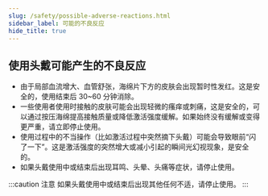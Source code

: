 ```yaml
---
slug: /safety/possible-adverse-reactions.html
sidebar_label: 可能的不良反应
hide_title: true
---
```

## 使用头戴可能产生的不良反应

- 由于局部血流增大、血管舒张，海绵片下方的皮肤会出现暂时性发红。这是安全的，使用结束后 30~60 分钟消除。
- 一些使用者使用时接触的皮肤可能会出现轻微的瘙痒或刺痛，这是安全的，可以通过按压海绵提高接触质量或降低激活强度缓解。如果始终没有缓解或变得更严重，请立即停止使用。
- 使用过程中的不当操作（比如激活过程中突然摘下头戴）可能会导致眼前“闪了一下”。这是激活强度的突然增大或减小引起的瞬间光幻视现象，是安全的。
- 如果头戴使用中或结束后出现耳鸣、头晕、头痛等症状，请停止使用。

:::caution 注意
如果头戴使用中或结束后出现其他任何不适，请停止使用。
:::